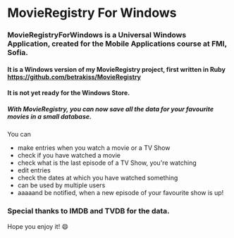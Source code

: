 # MovieRegistry For Windows

### MovieRegistryForWindows is a Universal Windows Application, created for the Mobile Applications course at FMI, Sofia. 
#### It is a Windows version of my MovieRegistry project, first written in Ruby https://github.com/betrakiss/MovieRegistry
#### It is not yet ready for the Windows Store.

##### With MovieRegistry, you can now save all the data for your favourite movies in a small database.

You can
  - make entries when you watch a movie or a TV Show
  - check if you have watched a movie
  - check what is the last episode of a TV Show, you're watching
  - edit entries
  - check the dates at which you have watched something
  - can be used by multiple users
  - aaaaand be notified, when a new episode of your favourite show is up!

  
  
### Special thanks to IMDB and TVDB for the data.

Hope you enjoy it! :smile:
